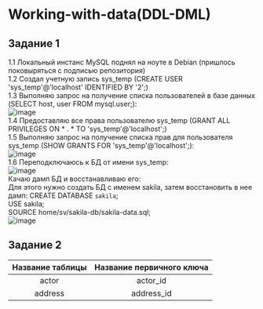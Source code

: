 # Working-with-data(DDL-DML)

## Задание 1  
1.1 Локальный инстанс MySQL поднял на ноуте в Debian (пришлось поковыряться с подписью репозитория)   
1.2 Создал учетную запись sys_temp (CREATE USER 'sys_temp'@'localhost' IDENTIFIED BY '2';)  
1.3 Выполняю запрос на получение списка пользователей в базе данных (SELECT host, user FROM mysql.user;):  
![image](https://github.com/Copakaban/Working-with-data-DDL-DML-/assets/118304300/a8f786e4-fefb-4feb-8fc9-e7d185731e90)  
1.4 Предоставляю все права пользователю sys_temp (GRANT ALL PRIVILEGES ON * . * TO 'sys_temp'@'localhost';)  
1.5 Выполняю запрос на получение списка прав для пользователя sys_temp (SHOW GRANTS FOR 'sys_temp'@'localhost';):  
![image](https://github.com/Copakaban/Working-with-data-DDL-DML-/assets/118304300/f295479c-d07f-4fbe-84d2-6f690c63b181)  
1.6 Переподключаюсь к БД от имени sys_temp:  
![image](https://github.com/Copakaban/Working-with-data-DDL-DML-/assets/118304300/34f35e17-b517-476c-ad3d-7451ab4551b3)  
Качаю дамп БД и восстанавливаю его:  
Для этого нужно создать БД с именем sakila, затем восстановить в нее дамп:
CREATE DATABASE `sakila`;  
USE sakila;  
SOURCE home/sv/sakila-db/sakila-data.sql;  
![image](https://github.com/Copakaban/Working-with-data-DDL-DML-/assets/118304300/97676076-8115-4b72-9851-d68b60af8b19)  

## Задание 2
| Название таблицы | Название первичного ключа |  
:----------:|:----------:|  
| actor | actor_id |  
| address	| address_id |  




